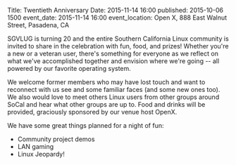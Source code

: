 Title: Twentieth Anniversary
Date: 2015-11-14 16:00
published: 2015-10-06 1500
event_date: 2015-11-14 16:00
event_location: Open X, 888 East Walnut Street, Pasadena, CA

SGVLUG is turning 20 and the entire Southern California Linux community is invited to share in the celebration with fun, food, and prizes! Whether you're a new or a veteran user, there's something for everyone as we reflect on what we've accomplished together and envision where we're going -- all powered by our favorite operating system.

We welcome former members who may have lost touch and want to reconnect with us see and some familiar faces (and some new ones too). We also would love to meet others Linux users from other groups around SoCal and hear what other groups are up to. Food and drinks will be provided, graciously sponsored by our venue host OpenX.

We have some great things planned for a night of fun:

* Community project demos
* LAN gaming
* Linux Jeopardy!
